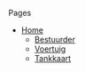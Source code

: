 Pages
* [Home](https://github.com/Bataklik/Project_Flapp/wiki)
  - [Bestuurder](https://github.com/Bataklik/Project_Flapp/wiki/BestuurderDoc)
  - [Voertuig](https://github.com/Bataklik/Project_Flapp/wiki/VoertuigDoc)
  - [Tankkaart](https://github.com/Bataklik/Project_Flapp/wiki/TankkaartDoc)